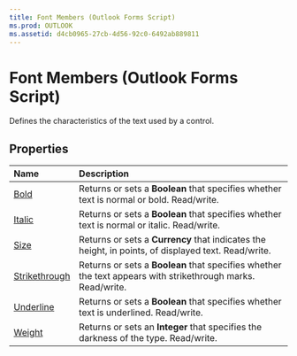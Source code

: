 ```yaml
---
title: Font Members (Outlook Forms Script)
ms.prod: OUTLOOK
ms.assetid: d4cb0965-27cb-4d56-92c0-6492ab889811
---
```



# Font Members (Outlook Forms Script)

Defines the characteristics of the text used by a control.


## Properties



|**Name**|**Description**|
|:-----|:-----|
| [Bold](font-bold-property-outlook-forms-script.md)|Returns or sets a  **Boolean** that specifies whether text is normal or bold. Read/write.|
| [Italic](font-italic-property-outlook-forms-script.md)|Returns or sets a  **Boolean** that specifies whether text is normal or italic. Read/write.|
| [Size](font-size-property-outlook-forms-script.md)|Returns or sets a  **Currency** that indicates the height, in points, of displayed text. Read/write.|
| [Strikethrough](font-strikethrough-property-outlook-forms-script.md)|Returns or sets a  **Boolean** that specifies whether the text appears with strikethrough marks. Read/write.|
| [Underline](font-underline-property-outlook-forms-script.md)|Returns or sets a  **Boolean** that specifies whether text is underlined. Read/write.|
| [Weight](font-weight-property-outlook-forms-script.md)|Returns or sets an  **Integer** that specifies the darkness of the type. Read/write.|



